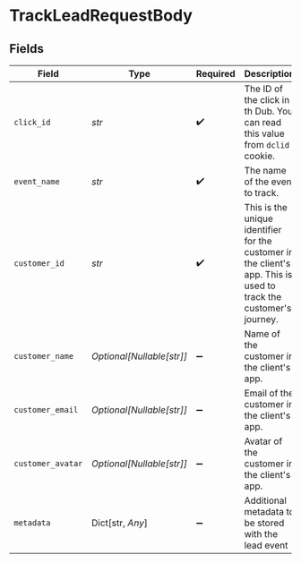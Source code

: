 # TrackLeadRequestBody


## Fields

| Field                                                                                                             | Type                                                                                                              | Required                                                                                                          | Description                                                                                                       | Example                                                                                                           |
| ----------------------------------------------------------------------------------------------------------------- | ----------------------------------------------------------------------------------------------------------------- | ----------------------------------------------------------------------------------------------------------------- | ----------------------------------------------------------------------------------------------------------------- | ----------------------------------------------------------------------------------------------------------------- |
| `click_id`                                                                                                        | *str*                                                                                                             | :heavy_check_mark:                                                                                                | The ID of the click in th Dub. You can read this value from `dclid` cookie.                                       |                                                                                                                   |
| `event_name`                                                                                                      | *str*                                                                                                             | :heavy_check_mark:                                                                                                | The name of the event to track.                                                                                   | Sign up                                                                                                           |
| `customer_id`                                                                                                     | *str*                                                                                                             | :heavy_check_mark:                                                                                                | This is the unique identifier for the customer in the client's app. This is used to track the customer's journey. |                                                                                                                   |
| `customer_name`                                                                                                   | *Optional[Nullable[str]]*                                                                                         | :heavy_minus_sign:                                                                                                | Name of the customer in the client's app.                                                                         |                                                                                                                   |
| `customer_email`                                                                                                  | *Optional[Nullable[str]]*                                                                                         | :heavy_minus_sign:                                                                                                | Email of the customer in the client's app.                                                                        |                                                                                                                   |
| `customer_avatar`                                                                                                 | *Optional[Nullable[str]]*                                                                                         | :heavy_minus_sign:                                                                                                | Avatar of the customer in the client's app.                                                                       |                                                                                                                   |
| `metadata`                                                                                                        | Dict[str, *Any*]                                                                                                  | :heavy_minus_sign:                                                                                                | Additional metadata to be stored with the lead event                                                              |                                                                                                                   |